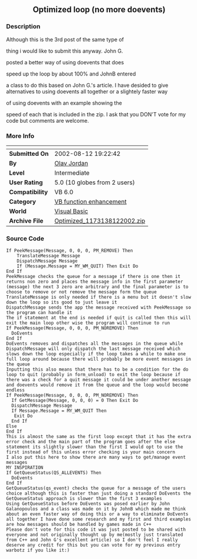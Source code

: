 ﻿<div align="center">

## Optimized loop \(no more doevents\)


</div>

### Description

Although this is the 3rd post of the same type of

thing i would like to submit this anyway. John G.

posted a better way of using doevents that does

speed up the loop by about 100% and JohnB entered

a class to do this based on John G.'s article. I have desided to give alternatives to using doevents all together or a slightely faster way

of using doevents with an example showing the

speed of each that is included in the zip. I ask that you DON'T vote for my code but comments are welcome.
 
### More Info
 


<span>             |<span>
---                |---
**Submitted On**   |2002-08-12 19:22:42
**By**             |[Olav Jordan](https://github.com/Planet-Source-Code/PSCIndex/blob/master/ByAuthor/olav-jordan.md)
**Level**          |Intermediate
**User Rating**    |5.0 (10 globes from 2 users)
**Compatibility**  |VB 6\.0
**Category**       |[VB function enhancement](https://github.com/Planet-Source-Code/PSCIndex/blob/master/ByCategory/vb-function-enhancement__1-25.md)
**World**          |[Visual Basic](https://github.com/Planet-Source-Code/PSCIndex/blob/master/ByWorld/visual-basic.md)
**Archive File**   |[Optimized\_1173138122002\.zip](https://github.com/Planet-Source-Code/olav-jordan-optimized-loop-no-more-doevents__1-37888/archive/master.zip)





### Source Code

```
If PeekMessage(Message, 0, 0, 0, PM_REMOVE) Then
    TranslateMessage Message
    DispatchMessage Message
    If (Message.Message = MY_WM_QUIT) Then Exit Do
End If
PeekMessage checks the queue for a message if there is one then it returns non zero and places the message info in the first parameter (message) the next 3 zero are arbitrary and the final parameter is to choose to remove or not remove the message form the queue
TranslateMessage is only needed if there is a menu but it doesn't slow down the loop so its good to just leave it
DispatchMessage sends the app the message received with PeekMessage so the program can handle it
The if statement at the end is needed if quit is called then this will exit the main loop other wise the program will continue to run
If PeekMessage(Message, 0, 0, 0, PM_NOREMOVE) Then
  DoEvents
End If
DoEvents removes and dispatches all the messages in the queue while DispatchMessage will only dispatch the last message received which slows down the loop especially if the loop takes a while to make one full loop around because there will probably be more event messages in the queue
Inputting this also means that there has to be a condition for the do loop to quit (probably in form_unload) to exit the loop because if there was a check for a quit message it could be under another message and doevents would remove it from the queue and the loop would become endless
If PeekMessage(Message, 0, 0, 0, PM_NOREMOVE) Then
  If GetMessage(Message, 0, 0, 0) = 0 Then Exit Do
  DispatchMessage Message
  If Message.Message = MY_WM_QUIT Then
   Exit Do
  End If
Else
End If
This is almost the same as the first loop except that it has the extra error check and the main part of the program goes after the else statement its slightly slower than the first I would opt to use the first instead of this unless error checking is your main concern
I also put this here to show there are many ways to get/manage event messages
MY INSPIRATION
If GetQueueStatus(QS_ALLEVENTS) Then
  DoEvents
End If
GetQueueStatus(qs_event) checks the queue for a message of the users choice although this is faster than just doing a standard DoEvents the GetQueueStatus approach is slower than the first 3 examples
Using GetQueueStatus before DoEvents was posed earlier by John Galanopoulos and a class was made on it by JohnB which made me think about an even faster way of doing this or a way to eliminate DoEvents all together I have done some research and my first and third examples are how messages should be handled by games made in C++
Please don't vote for this code it was just posted to be shared with everyone and not originally thought up by me(mostly just translated from C++ and John G's excellent article) so I don't feel I really deserve any credit for this but you can vote for my previous entry warbotz if you like it:)
```

